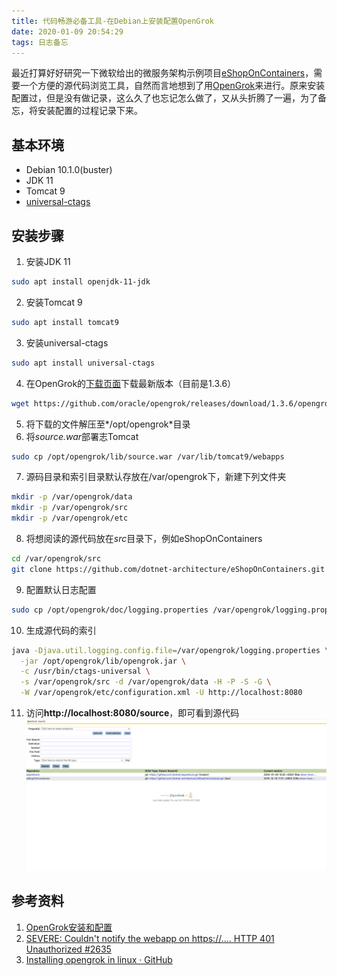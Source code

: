```yaml
---
title: 代码畅游必备工具-在Debian上安装配置OpenGrok 
date: 2020-01-09 20:54:29
tags: 日志备忘
---
```

最近打算好好研究一下微软给出的微服务架构示例项目[eShopOnContainers](https://github.com/dotnet-architecture/eShopOnContainers)，需要一个方便的源代码浏览工具，自然而言地想到了用[OpenGrok](https://oracle.github.io/opengrok/)来进行。原来安装配置过，但是没有做记录，这么久了也忘记怎么做了，又从头折腾了一遍，为了备忘，将安装配置的过程记录下来。
##  基本环境
- Debian 10.1.0(buster)
- JDK 11
- Tomcat 9
- [universal-ctags](https://github.com/universal-ctags)

<!-- more -->

##  安装步骤
1. 安装JDK 11

```bash
sudo apt install openjdk-11-jdk
```
2. 安装Tomcat 9

```bash
sudo apt install tomcat9
```
3. 安装universal-ctags

```bash
sudo apt install universal-ctags
```
4. 在OpenGrok的[下载页面](https://github.com/oracle/opengrok/releases)下载最新版本（目前是1.3.6）

```bash
wget https://github.com/oracle/opengrok/releases/download/1.3.6/opengrok-1.3.6.tar.gz
```
5. 将下载的文件解压至*/opt/opengrok*目录
6. 将*source.war*部署志Tomcat

```bash
sudo cp /opt/opengrok/lib/source.war /var/lib/tomcat9/webapps
```
7. 源码目录和索引目录默认存放在/var/opengrok下，新建下列文件夹

```bash
mkdir -p /var/opengrok/data
mkdir -p /var/opengrok/src
mkdir -p /var/opengrok/etc
```
8. 将想阅读的源代码放在*src*目录下，例如eShopOnContainers

```bash
cd /var/opengrok/src
git clone https://github.com/dotnet-architecture/eShopOnContainers.git
```
9. 配置默认日志配置

```bash
sudo cp /opt/opengrok/doc/logging.properties /var/opengrok/logging.properties
```
10. 生成源代码的索引

```bash
java -Djava.util.logging.config.file=/var/opengrok/logging.properties \
  -jar /opt/opengrok/lib/opengrok.jar \
  -c /usr/bin/ctags-universal \
  -s /var/opengrok/src -d /var/opengrok/data -H -P -S -G \
  -W /var/opengrok/etc/configuration.xml -U http://localhost:8080
```
11. 访问**http://localhost:8080/source**，即可看到源代码
![](https://raw.githubusercontent.com/glfruit/pic_bed/master/20200109205025.png)

## 参考资料
1. [OpenGrok安装和配置](http://panqiincs.me/2018/12/31/how-to-setup-opengrok/)
2. [SEVERE: Couldn't notify the webapp on https://.... HTTP 401 Unauthorized #2635](https://github.com/oracle/opengrok/issues/2635)
3. [Installing opengrok in linux · GitHub](https://gist.github.com/vineelkovvuri/a6ca0def344e04b8293d)

